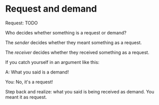 # Request and demand

Request: TODO



Who decides whether something is a request or demand?

The _sender_ decides whether they meant something as a request.

The _receiver_ decides whether they received something as a request.

If you catch yourself in an argument like this:

A: What you said is a demand!

You: No, it's a request!



Step back and realize: what you said is being received as demand. You meant it as request.

